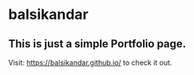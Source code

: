 # balsikandar

## This is just a simple Portfolio page. 

Visit: https://balsikandar.github.io/ to check it out.
